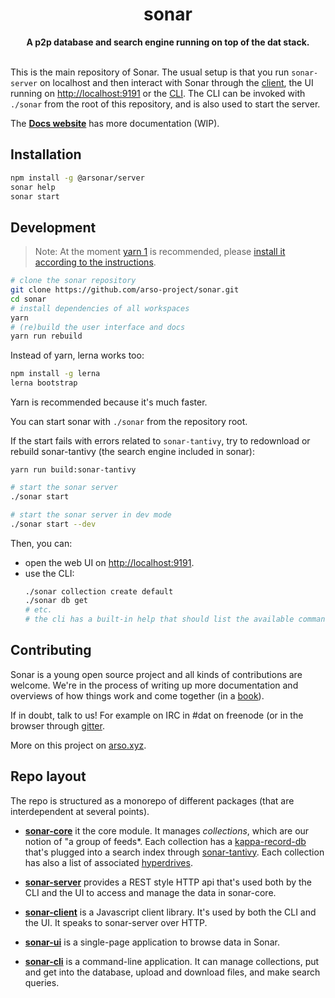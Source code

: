 <h1 align="center">sonar</h1>
<div align="center">
 <strong>
   A p2p database and search engine running on top of the dat stack.
 </strong>
</div>
<br />

This is the main repository of Sonar. The usual setup is that you run `sonar-server` on localhost and then interact with Sonar through the [client](sonar-client/REAMDE.md), the UI running on [http://localhost:9191](http://localhost:9191) or the [CLI](sonar-cli/README.md). The CLI can be invoked with `./sonar` from the root of this repository, and is also used to start the server.

The **[Docs website](https://sonar.dev.arso.xyz)** has more documentation (WIP).

## Installation

```sh
npm install -g @arsonar/server
sonar help
sonar start
```

## Development

> Note: At the moment [yarn 1](https://classic.yarnpkg.com/) is recommended, please [install it according to the instructions](https://classic.yarnpkg.com/en/docs/install#debian-stable).


```sh
# clone the sonar repository
git clone https://github.com/arso-project/sonar.git
cd sonar
# install dependencies of all workspaces
yarn
# (re)build the user interface and docs
yarn run rebuild
```

Instead of yarn, lerna works too:
```sh
npm install -g lerna
lerna bootstrap
```
Yarn is recommended because it's much faster.

You can start sonar with `./sonar` from the repository root.

If the start fails with errors related to `sonar-tantivy`, try to redownload or rebuild sonar-tantivy (the search engine included in sonar):

```
yarn run build:sonar-tantivy
```

```sh
# start the sonar server
./sonar start

# start the sonar server in dev mode
./sonar start --dev

```

Then, you can:
* open the web UI on [http://localhost:9191](http://localhost:9191).
* use the CLI:
  ```sh
  ./sonar collection create default
  ./sonar db get
  # etc.
  # the cli has a built-in help that should list the available commands
  ```

## Contributing

Sonar is a young open source project and all kinds of contributions are welcome. We're in the process of writing up more documentation and overviews of how things work and come together (in a [book](https://github.com/arso-project/sonar-book)). 

If in doubt, talk to us! For example on IRC in #dat on freenode (or in the browser through [gitter](https://gitter.im/datproject/discussions).

More on this project on [arso.xyz](https://arso.xyz).

## Repo layout

The repo is structured as a monorepo of different packages (that are interdependent at several points). 

* **[sonar-core](sonar-core/README.md)** it the core module. It manages *collections*, which are our notion of "a group of feeds*. Each collection has a [kappa-record-db](https://github.com/arso-project/kappa-record-db) that's plugged into a search index through [sonar-tantivy](https://github.com/arso-project/sonar-tantivy). Each collection has also a list of associated [hyperdrives](https://github.com/mafintosh/hyperdrive).

* **[sonar-server](sonar-server/README.md)** provides a REST style HTTP api that's used both by the CLI and the UI to access and manage the data in sonar-core.

* **[sonar-client](sonar-client/README.md)** is a Javascript client library. It's used by both the CLI and the UI. It speaks to sonar-server over HTTP.

* **[sonar-ui](sonar-ui/README.md)** is a single-page application to browse data in Sonar.

* **[sonar-cli](sonar-cli/README.md)** is a command-line application. It can manage collections, put and get into the database, upload and download files, and make search queries.
